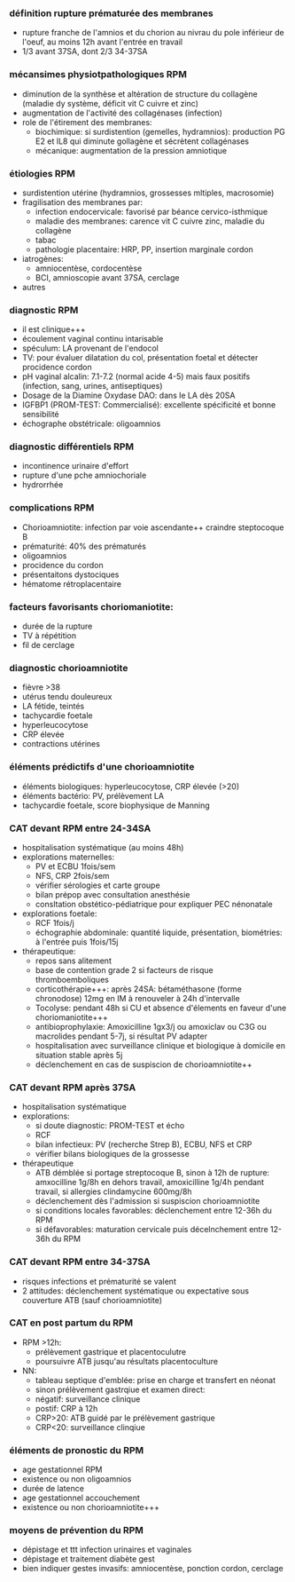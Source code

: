 ### définition rupture prématurée des membranes
- rupture franche de l'amnios et du chorion au nivrau du pole inférieur de l'oeuf, au moins 12h avant l'entrée en travail
- 1/3 avant 37SA, dont 2/3 34-37SA

### mécansimes physiotpathologiques RPM
- diminution de la synthèse et altération de structure du collagène (maladie dy système, déficit vit C cuivre et zinc)
- augmentation de l'activité des collagénases (infection)
- role de l'étirement des membranes:
	- biochimique: si surdistention (gemelles, hydramnios): production PG E2 et IL8 qui diminute gollagène et sécrètent collagénases
	- mécanique: augmentation de la pression amniotique

### étiologies RPM
- surdistention utérine (hydramnios, grossesses mltiples, macrosomie)
- fragilisation des membranes par:
	- infection endocervicale: favorisé par béance cervico-isthmique
	- maladie des membranes: carence vit C cuivre zinc, maladie du collagène
	- tabac
	- pathologie placentaire: HRP, PP, insertion marginale cordon
- iatrogènes:
	- amniocentèse, cordocentèse
	- BCI, amnioscopie avant 37SA, cerclage
- autres

### diagnostic RPM
- il est clinique+++
- écoulement vaginal continu intarisable
- spéculum: LA provenant de l'endocol
- TV: pour évaluer dilatation du col, présentation foetal et détecter procidence cordon
- pH vaginal alcalin: 7.1-7.2 (normal acide 4-5) mais faux positifs (infection, sang, urines, antiseptiques)
- Dosage de la Diamine Oxydase DAO: dans le LA dès 20SA
- IGFBP1 (PROM-TEST: Commercialisé): excellente spécificité et bonne sensibilité
- échographe obstétricale: oligoamnios

### diagnostic différentiels RPM
- incontinence urinaire d'effort
- rupture d'une pche amniochoriale
- hydrorrhée

### complications RPM
- Chorioamniotite: infection par voie ascendante++ craindre steptocoque B
- prématurité: 40% des prématurés
- oligoamnios
- procidence du cordon
- présentaitons dystociques
- hématome rétroplacentaire

### facteurs favorisants choriomaniotite:
- durée de la rupture
- TV à répétition
- fil de cerclage

### diagnostic chorioamniotite
- fièvre >38
- utérus tendu douleureux
- LA fétide, teintés
- tachycardie foetale
- hyperleucocytose
- CRP élevée
- contractions utérines

### éléments prédictifs d'une chorioamniotite
- éléments biologiques: hyperleucocytose, CRP élevée (>20)
- éléments bactério: PV, prélèvement LA
- tachycardie foetale, score biophysique de Manning

### CAT devant RPM entre 24-34SA
- hospitalisation systématique (au moins 48h)
- explorations maternelles:
	- PV et ECBU 1fois/sem
	- NFS, CRP 2fois/sem
	- vérifier sérologies et carte groupe
	- bilan prépop avec consultation anesthésie
	- consltation obstético-pédiatrique pour expliquer PEC nénonatale
- explorations foetale:
	- RCF 1fois/j
	- échographie abdominale: quantité liquide, présentation, biométries: à l'entrée puis 1fois/15j
- thérapeutique:
	- repos sans alitement
	- base de contention grade 2 si facteurs de risque thromboemboliques
	- corticothérapie+++: après 24SA: bétaméthasone (forme chronodose) 12mg en IM à renouveler à 24h d'intervalle
	- Tocolyse: pendant 48h si CU et absence d'élements en faveur d'une choriomaniotite+++
	- antibioprophylaxie: Amoxicilline 1gx3/j ou amoxiclav ou C3G ou macrolides pendant 5-7j, si résultat PV adapter
	- hospitalisation avec surveillance clinique et biologique à domicile en situation stable après 5j
	- déclenchement en cas de suspiscion de chorioamniotite++

### CAT devant RPM après 37SA
- hospitalisation systématique
- explorations:
	- si doute diagnostic: PROM-TEST et écho
	- RCF
	- bilan infectieux: PV (recherche Strep B), ECBU, NFS et CRP
	- vérifier bilans biologiques de la grossesse
- thérapeutique
	- ATB démblée si portage streptocoque B, sinon à 12h de rupture: amxocilline 1g/8h en dehors travail, amoxicilline 1g/4h pendant travail, si allergies clindamycine 600mg/8h
	- déclenchement dès l'admission si suspiscion chorioamniotite
	- si conditions locales favorables: déclenchement entre 12-36h du RPM
	- si défavorables: maturation cervicale puis décelnchement entre 12-36h du RPM

### CAT devant RPM entre 34-37SA
- risques infections et prématurité se valent
- 2 attitudes: déclenchement systématique ou expectative sous couverture ATB (sauf chorioamniotite)

### CAT en post partum du RPM
- RPM >12h:
	- prélèvement gastrique et placentoculutre
	- poursuivre ATB jusqu'au résultats placentoculture
- NN:
	- tableau septique d'emblée: prise en charge et transfert en néonat
	- sinon prélèvement gastrqiue et examen direct:
	- négatif: surveillance clinique
	- postif: CRP à 12h
	- CRP>20: ATB guidé par le prélèvement gastrique
	- CRP<20: surveillance clinqiue

### éléments de pronostic du RPM
- age gestationnel RPM
- existence ou non oligoamnios
- durée de latence
- age gestationnel accouchement
- existence ou non chorioamniotite+++

### moyens de prévention du RPM
- dépistage et ttt infection urinaires et vaginales
- dépistage et traitement diabète gest
- bien indiquer gestes invasifs: amniocentèse, ponction cordon, cerclage